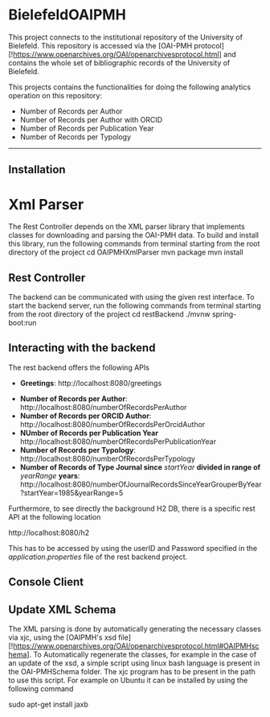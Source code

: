 # BielefeldOAIPMH

This project connects to the institutional repository of the University of Bielefeld. This repository is accessed via the [OAI-PMH protocol][!https://www.openarchives.org/OAI/openarchivesprotocol.html] and contains the whole set of bibliographic records of the University of Bielefeld.

This projects contains the functionalities for doing the following analytics operation on this repository:

* Number of Records per Author
* Number of Records per Author with ORCID
* Number of Records per Publication Year
* Number of Records per Typology
------------

Installation
------------

# Xml Parser
The Rest Controller depends on the XML parser library that implements classes for downloading and parsing the OAI-PMH data.
To build and install this library, run the following commands from terminal starting from the root directory of the project
    cd OAIPMHXmlParser
    mvn package
    mvn install

## Rest Controller
The backend can be communicated with using the given rest interface.
To start the backend server, run the following commands from terminal starting from the root directory of the project
    cd restBackend
    ./mvnw spring-boot:run


Interacting with the backend
------------
The rest backend offers the following APIs
+ **Greetings**: http://localhost:8080/greetings
* **Number of Records per Author**: http://localhost:8080/numberOfRecordsPerAuthor
* **Number of Records per ORCID Author**: http://localhost:8080/numberOfRecordsPerOrcidAuthor
* **NUmber of Records per Publication Year** http://localhost:8080/numberOfRecordsPerPublicationYear
* **Number of Records per Typology**: http://localhost:8080/numberOfRecordsPerTypology
* **Number of Records of Type Journal since** *startYear* **divided in range of** *yearRange* **years**: http://localhost:8080/numberOfJournalRecordsSinceYearGrouperByYear?startYear=1985&yearRange=5

Furthermore, to see directly the background H2 DB, there is a specific rest API at the following location

http://localhost:8080/h2

This has to be accessed by using the userID and Password specified in the *application.properties* file of the rest backend project.

## Console Client




## Update XML Schema
The XML parsing is done by automatically generating the necessary classes via xjc, using the [OAIPMH's xsd file][!https://www.openarchives.org/OAI/openarchivesprotocol.html#OAIPMHschema].
To Automatically regenerate the classes, for example in the case of an update of the xsd, a simple script using linux bash language is present in the OAI-PMHSchema folder.
The xjc program has to be present in the path to use this script.
For example on Ubuntu it can be installed by using the following command

sudo apt-get install jaxb